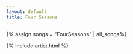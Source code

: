 ```yaml
---
layout: default
title: Four Seasons
---
```

{% assign songs = "FourSeasons" | all_songs%}

{% include artist.html %}